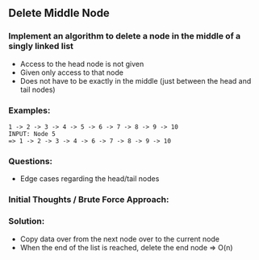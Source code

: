 ## Delete Middle Node
### Implement an algorithm to delete a node in the middle of a singly linked list
- Access to the head node is not given
- Given only access to that node
- Does not have to be exactly in the middle (just between the head and tail nodes)

### Examples:
```
1 -> 2 -> 3 -> 4 -> 5 -> 6 -> 7 -> 8 -> 9 -> 10
INPUT: Node 5
=> 1 -> 2 -> 3 -> 4 -> 6 -> 7 -> 8 -> 9 -> 10
```

### Questions:
- Edge cases regarding the head/tail nodes

### Initial Thoughts / Brute Force Approach:

### Solution:
- Copy data over from the next node over to the current node
- When the end of the list is reached, delete the end node
=> O(n)